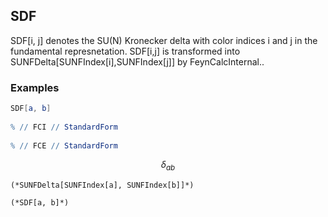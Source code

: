 ##  SDF 

SDF[i, j] denotes the SU(N) Kronecker delta with color indices i and j in the fundamental represnetation. SDF[i,j] is transformed into SUNFDelta[SUNFIndex[i],SUNFIndex[j]] by FeynCalcInternal..

###  Examples 

```mathematica
SDF[a, b] 
 
% // FCI // StandardForm 
 
% // FCE // StandardForm
```

$$\delta _{ab}$$

```
(*SUNFDelta[SUNFIndex[a], SUNFIndex[b]]*)

(*SDF[a, b]*)
```